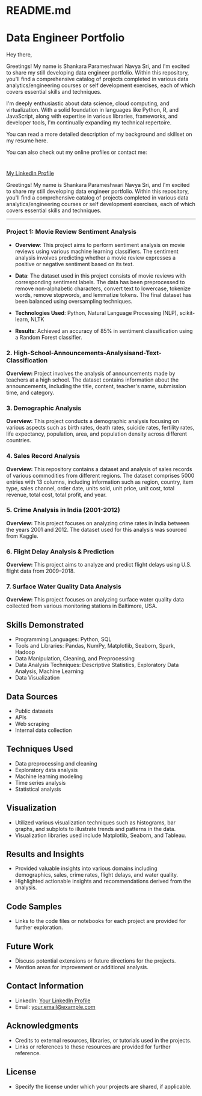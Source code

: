 # README.md
# Data Engineer Portfolio
Hey there,


Greetings! My name is Shankara Parameshwari Navya Sri, and I'm excited to share my still developing data engineer portfolio. Within this repository, you'll find a comprehensive catalog of projects completed in various data analytics/engineering courses or self development exercises, each of which covers essential skills and techniques.

I'm deeply enthusiastic about data science, cloud computing, and virtualization. With a solid foundation in languages like Python, R, and JavaScript, along with expertise in various libraries, frameworks, and developer tools, I'm continually expanding my technical repertoire.

You can read a more detailed description of my background and skillset on my resume here.

You can also check out my online profiles or contact me:
#
[My LinkedIn Profile](linkedin.com/in/shankara-parameshwari-navya-sri-dameruppula-a8697b239/)


Greetings! My name is Shankara Parameshwari Navya Sri, and I'm excited to share my still developing data engineer portfolio. Within this repository, you'll find a comprehensive catalog of projects completed in various data analytics/engineering courses or self development exercises, each of which covers essential skills and techniques.

---

### Project 1: Movie Review Sentiment Analysis

- **Overview**: This project aims to perform sentiment analysis on movie reviews using various machine learning classifiers. The sentiment analysis involves predicting whether a movie review expresses a positive or negative sentiment based on its text.

- **Data**: The dataset used in this project consists of movie reviews with corresponding sentiment labels. The data has been preprocessed to remove non-alphabetic characters, convert text to lowercase, tokenize words, remove stopwords, and lemmatize tokens. The final dataset has been balanced using oversampling techniques.

- **Technologies Used**: Python, Natural Language Processing (NLP), scikit-learn, NLTK

- **Results**: Achieved an accuracy of 85% in sentiment classification using a Random Forest classifier.


### 2. High-School-Announcements-Analysisand-Text-Classification

**Overview:** Project involves the analysis of announcements made by teachers at a high school. The dataset contains information about the announcements, including the title, content, teacher's name, submission time, and category.

### 3. Demographic Analysis

**Overview:** This project conducts a demographic analysis focusing on various aspects such as birth rates, death rates, suicide rates, fertility rates, life expectancy, population, area, and population density across different countries.

### 4. Sales Record Analysis

**Overview:** This repository contains a dataset and analysis of sales records of various commodities from different regions. The dataset comprises 5000 entries with 13 columns, including information such as region, country, item type, sales channel, order date, units sold, unit price, unit cost, total revenue, total cost, total profit, and year.

### 5. Crime Analysis in India (2001-2012)

**Overview:** This project focuses on analyzing crime rates in India between the years 2001 and 2012. The dataset used for this analysis was sourced from Kaggle.

### 6. Flight Delay Analysis & Prediction

**Overview:** This project aims to analyze and predict flight delays using U.S. flight data from 2009–2018.

### 7. Surface Water Quality Data Analysis

**Overview:** This project focuses on analyzing surface water quality data collected from various monitoring stations in Baltimore, USA.

## Skills Demonstrated

- Programming Languages: Python, SQL
- Tools and Libraries: Pandas, NumPy, Matplotlib, Seaborn, Spark, Hadoop
- Data Manipulation, Cleaning, and Preprocessing
- Data Analysis Techniques: Descriptive Statistics, Exploratory Data Analysis, Machine Learning
- Data Visualization

## Data Sources

- Public datasets
- APIs
- Web scraping
- Internal data collection

## Techniques Used

- Data preprocessing and cleaning
- Exploratory data analysis
- Machine learning modeling
- Time series analysis
- Statistical analysis

## Visualization

- Utilized various visualization techniques such as histograms, bar graphs, and subplots to illustrate trends and patterns in the data.
- Visualization libraries used include Matplotlib, Seaborn, and Tableau.

## Results and Insights

- Provided valuable insights into various domains including demographics, sales, crime rates, flight delays, and water quality.
- Highlighted actionable insights and recommendations derived from the analysis.

## Code Samples

- Links to the code files or notebooks for each project are provided for further exploration.

## Future Work

- Discuss potential extensions or future directions for the projects.
- Mention areas for improvement or additional analysis.

## Contact Information

- LinkedIn: [Your LinkedIn Profile](https://www.linkedin.com/in/yourprofile)
- Email: your.email@example.com

## Acknowledgments

- Credits to external resources, libraries, or tutorials used in the projects.
- Links or references to these resources are provided for further reference.

## License

- Specify the license under which your projects are shared, if applicable.


